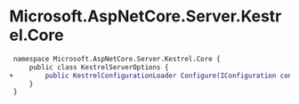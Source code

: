 # Microsoft.AspNetCore.Server.Kestrel.Core

``` diff
 namespace Microsoft.AspNetCore.Server.Kestrel.Core {
     public class KestrelServerOptions {
+        public KestrelConfigurationLoader Configure(IConfiguration config, bool reloadOnChange);
     }
 }
```
